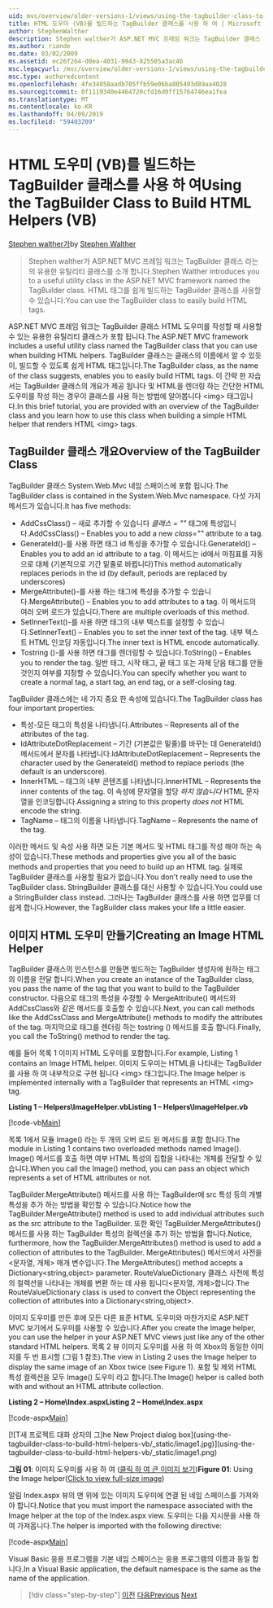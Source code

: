 ```yaml
---
uid: mvc/overview/older-versions-1/views/using-the-tagbuilder-class-to-build-html-helpers-vb
title: HTML 도우미 (VB)를 빌드하는 TagBuilder 클래스를 사용 하 여 | Microsoft Docs
author: StephenWalther
description: Stephen walther가 ASP.NET MVC 프레임 워크는 TagBuilder 클래스 라는의 유용한 유틸리티 클래스를 소개 합니다. TagBuilder 클래스를 쉽게 사용할 수 있습니다...
ms.author: riande
ms.date: 03/02/2009
ms.assetid: ec26f264-d0ea-4031-9943-825505a3ac4b
msc.legacyurl: /mvc/overview/older-versions-1/views/using-the-tagbuilder-class-to-build-html-helpers-vb
msc.type: authoredcontent
ms.openlocfilehash: 4fe34858aadb705ffb59e06ba805493d89aa4028
ms.sourcegitcommit: 0f1119340e4464720cfd16d0ff15764746ea1fea
ms.translationtype: MT
ms.contentlocale: ko-KR
ms.lasthandoff: 04/09/2019
ms.locfileid: "59403209"
---
```

# <a name="using-the-tagbuilder-class-to-build-html-helpers-vb"></a><span data-ttu-id="fd399-104">HTML 도우미 (VB)를 빌드하는 TagBuilder 클래스를 사용 하 여</span><span class="sxs-lookup"><span data-stu-id="fd399-104">Using the TagBuilder Class to Build HTML Helpers (VB)</span></span>

<span data-ttu-id="fd399-105">[Stephen walther가](https://github.com/StephenWalther)</span><span class="sxs-lookup"><span data-stu-id="fd399-105">by [Stephen Walther](https://github.com/StephenWalther)</span></span>

> <span data-ttu-id="fd399-106">Stephen walther가 ASP.NET MVC 프레임 워크는 TagBuilder 클래스 라는의 유용한 유틸리티 클래스를 소개 합니다.</span><span class="sxs-lookup"><span data-stu-id="fd399-106">Stephen Walther introduces you to a useful utility class in the ASP.NET MVC framework named the TagBuilder class.</span></span> <span data-ttu-id="fd399-107">HTML 태그를 쉽게 빌드하는 TagBuilder 클래스를 사용할 수 있습니다.</span><span class="sxs-lookup"><span data-stu-id="fd399-107">You can use the TagBuilder class to easily build HTML tags.</span></span>


<span data-ttu-id="fd399-108">ASP.NET MVC 프레임 워크는 TagBuilder 클래스 HTML 도우미를 작성할 때 사용할 수 있는 유용한 유틸리티 클래스가 포함 됩니다.</span><span class="sxs-lookup"><span data-stu-id="fd399-108">The ASP.NET MVC framework includes a useful utility class named the TagBuilder class that you can use when building HTML helpers.</span></span> <span data-ttu-id="fd399-109">TagBuilder 클래스는 클래스의 이름에서 알 수 있듯이, 빌드할 수 있도록 쉽게 HTML 태그입니다.</span><span class="sxs-lookup"><span data-stu-id="fd399-109">The TagBuilder class, as the name of the class suggests, enables you to easily build HTML tags.</span></span> <span data-ttu-id="fd399-110">이 간략 한 자습서는 TagBuilder 클래스의 개요가 제공 됩니다 및 HTML을 렌더링 하는 간단한 HTML 도우미를 작성 하는 경우이 클래스를 사용 하는 방법에 알아봅니다 &lt;img&gt; 태그입니다.</span><span class="sxs-lookup"><span data-stu-id="fd399-110">In this brief tutorial, you are provided with an overview of the TagBuilder class and you learn how to use this class when building a simple HTML helper that renders HTML &lt;img&gt; tags.</span></span>

## <a name="overview-of-the-tagbuilder-class"></a><span data-ttu-id="fd399-111">TagBuilder 클래스 개요</span><span class="sxs-lookup"><span data-stu-id="fd399-111">Overview of the TagBuilder Class</span></span>

<span data-ttu-id="fd399-112">TagBuilder 클래스 System.Web.Mvc 네임 스페이스에 포함 됩니다.</span><span class="sxs-lookup"><span data-stu-id="fd399-112">The TagBuilder class is contained in the System.Web.Mvc namespace.</span></span> <span data-ttu-id="fd399-113">다섯 가지 메서드가 있습니다.</span><span class="sxs-lookup"><span data-stu-id="fd399-113">It has five methods:</span></span>

- <span data-ttu-id="fd399-114">AddCssClass() – 새로 추가할 수 있습니다 *클래스 = ""* 태그에 특성입니다.</span><span class="sxs-lookup"><span data-stu-id="fd399-114">AddCssClass() – Enables you to add a new *class=""* attribute to a tag.</span></span>
- <span data-ttu-id="fd399-115">GenerateId()-를 사용 하면 태그 id 특성을 추가할 수 있습니다.</span><span class="sxs-lookup"><span data-stu-id="fd399-115">GenerateId() – Enables you to add an id attribute to a tag.</span></span> <span data-ttu-id="fd399-116">이 메서드는 id에서 마침표를 자동으로 대체 (기본적으로 기간 밑줄로 바뀝니다)</span><span class="sxs-lookup"><span data-stu-id="fd399-116">This method automatically replaces periods in the id (by default, periods are replaced by underscores)</span></span>
- <span data-ttu-id="fd399-117">MergeAttribute()-를 사용 하는 태그에 특성을 추가할 수 있습니다.</span><span class="sxs-lookup"><span data-stu-id="fd399-117">MergeAttribute() – Enables you to add attributes to a tag.</span></span> <span data-ttu-id="fd399-118">이 메서드의 여러 오버 로드가 있습니다.</span><span class="sxs-lookup"><span data-stu-id="fd399-118">There are multiple overloads of this method.</span></span>
- <span data-ttu-id="fd399-119">SetInnerText()-를 사용 하면 태그의 내부 텍스트를 설정할 수 있습니다.</span><span class="sxs-lookup"><span data-stu-id="fd399-119">SetInnerText() – Enables you to set the inner text of the tag.</span></span> <span data-ttu-id="fd399-120">내부 텍스트 HTML 인코딩 자동입니다.</span><span class="sxs-lookup"><span data-stu-id="fd399-120">The inner text is HTML encode automatically.</span></span>
- <span data-ttu-id="fd399-121">Tostring ()-를 사용 하면 태그를 렌더링할 수 있습니다.</span><span class="sxs-lookup"><span data-stu-id="fd399-121">ToString() – Enables you to render the tag.</span></span> <span data-ttu-id="fd399-122">일반 태그, 시작 태그, 끝 태그 또는 자체 닫음 태그를 만들 것인지 여부를 지정할 수 있습니다.</span><span class="sxs-lookup"><span data-stu-id="fd399-122">You can specify whether you want to create a normal tag, a start tag, an end tag, or a self-closing tag.</span></span>
  

<span data-ttu-id="fd399-123">TagBuilder 클래스에는 네 가지 중요 한 속성에 있습니다.</span><span class="sxs-lookup"><span data-stu-id="fd399-123">The TagBuilder class has four important properties:</span></span>

- <span data-ttu-id="fd399-124">특성-모든 태그의 특성을 나타냅니다.</span><span class="sxs-lookup"><span data-stu-id="fd399-124">Attributes – Represents all of the attributes of the tag.</span></span>
- <span data-ttu-id="fd399-125">IdAttributeDotReplacement – 기간 (기본값은 밑줄)를 바꾸는 데 GenerateId() 메서드에서 문자를 나타냅니다.</span><span class="sxs-lookup"><span data-stu-id="fd399-125">IdAttributeDotReplacement – Represents the character used by the GenerateId() method to replace periods (the default is an underscore).</span></span>
- <span data-ttu-id="fd399-126">InnerHTML – 태그의 내부 콘텐츠를 나타냅니다.</span><span class="sxs-lookup"><span data-stu-id="fd399-126">InnerHTML – Represents the inner contents of the tag.</span></span> <span data-ttu-id="fd399-127">이 속성에 문자열을 할당 *하지 않습니다* HTML 문자열을 인코딩합니다.</span><span class="sxs-lookup"><span data-stu-id="fd399-127">Assigning a string to this property *does not* HTML encode the string.</span></span>
- <span data-ttu-id="fd399-128">TagName – 태그의 이름을 나타냅니다.</span><span class="sxs-lookup"><span data-stu-id="fd399-128">TagName – Represents the name of the tag.</span></span>

<span data-ttu-id="fd399-129">이러한 메서드 및 속성 사용 하면 모든 기본 메서드 및 HTML 태그를 작성 해야 하는 속성이 있습니다.</span><span class="sxs-lookup"><span data-stu-id="fd399-129">These methods and properties give you all of the basic methods and properties that you need to build up an HTML tag.</span></span> <span data-ttu-id="fd399-130">실제로 TagBuilder 클래스를 사용할 필요가 없습니다.</span><span class="sxs-lookup"><span data-stu-id="fd399-130">You don't really need to use the TagBuilder class.</span></span> <span data-ttu-id="fd399-131">StringBuilder 클래스를 대신 사용할 수 있습니다.</span><span class="sxs-lookup"><span data-stu-id="fd399-131">You could use a StringBuilder class instead.</span></span> <span data-ttu-id="fd399-132">그러나는 TagBuilder 클래스를 사용 하면 업무를 더 쉽게 합니다.</span><span class="sxs-lookup"><span data-stu-id="fd399-132">However, the TagBuilder class makes your life a little easier.</span></span>

## <a name="creating-an-image-html-helper"></a><span data-ttu-id="fd399-133">이미지 HTML 도우미 만들기</span><span class="sxs-lookup"><span data-stu-id="fd399-133">Creating an Image HTML Helper</span></span>

<span data-ttu-id="fd399-134">TagBuilder 클래스의 인스턴스를 만들면 빌드하는 TagBuilder 생성자에 원하는 태그의 이름을 전달 합니다.</span><span class="sxs-lookup"><span data-stu-id="fd399-134">When you create an instance of the TagBuilder class, you pass the name of the tag that you want to build to the TagBuilder constructor.</span></span> <span data-ttu-id="fd399-135">다음으로 태그의 특성을 수정할 수 MergeAttribute() 메서드와 AddCssClass와 같은 메서드를 호출할 수 있습니다.</span><span class="sxs-lookup"><span data-stu-id="fd399-135">Next, you can call methods like the AddCssClass and MergeAttribute() methods to modify the attributes of the tag.</span></span> <span data-ttu-id="fd399-136">마지막으로 태그를 렌더링 하는 tostring () 메서드를 호출 합니다.</span><span class="sxs-lookup"><span data-stu-id="fd399-136">Finally, you call the ToString() method to render the tag.</span></span>

<span data-ttu-id="fd399-137">예를 들어 목록 1 이미지 HTML 도우미를 포함합니다.</span><span class="sxs-lookup"><span data-stu-id="fd399-137">For example, Listing 1 contains an Image HTML helper.</span></span> <span data-ttu-id="fd399-138">이미지 도우미는 HTML을 나타내는 TagBuilder를 사용 하 여 내부적으로 구현 됩니다 &lt;img&gt; 태그입니다.</span><span class="sxs-lookup"><span data-stu-id="fd399-138">The Image helper is implemented internally with a TagBuilder that represents an HTML &lt;img&gt; tag.</span></span>

**<span data-ttu-id="fd399-139">Listing 1 – Helpers\ImageHelper.vb</span><span class="sxs-lookup"><span data-stu-id="fd399-139">Listing 1 – Helpers\ImageHelper.vb</span></span>**

[!code-vb[Main](using-the-tagbuilder-class-to-build-html-helpers-vb/samples/sample1.vb)]

<span data-ttu-id="fd399-140">목록 1에서 모듈 Image() 라는 두 개의 오버 로드 된 메서드를 포함 합니다.</span><span class="sxs-lookup"><span data-stu-id="fd399-140">The module in Listing 1 contains two overloaded methods named Image().</span></span> <span data-ttu-id="fd399-141">Image() 메서드를 호출 하면 여부 HTML 특성의 집합을 나타내는 개체를 전달할 수 있습니다.</span><span class="sxs-lookup"><span data-stu-id="fd399-141">When you call the Image() method, you can pass an object which represents a set of HTML attributes or not.</span></span>

<span data-ttu-id="fd399-142">TagBuilder.MergeAttribute() 메서드를 사용 하는 TagBuilder에 src 특성 등의 개별 특성을 추가 하는 방법을 확인할 수 있습니다.</span><span class="sxs-lookup"><span data-stu-id="fd399-142">Notice how the TagBuilder.MergeAttribute() method is used to add individual attributes such as the src attribute to the TagBuilder.</span></span> <span data-ttu-id="fd399-143">또한 확인 TagBuilder.MergeAttributes() 메서드를 사용 하는 TagBuilder 특성의 컬렉션을 추가 하는 방법을 합니다.</span><span class="sxs-lookup"><span data-stu-id="fd399-143">Notice, furthermore, how the TagBuilder.MergeAttributes() method is used to add a collection of attributes to the TagBuilder.</span></span> <span data-ttu-id="fd399-144">MergeAttributes() 메서드에서 사전을&lt;문자열, 개체&gt; 매개 변수입니다.</span><span class="sxs-lookup"><span data-stu-id="fd399-144">The MergeAttributes() method accepts a Dictionary&lt;string,object&gt; parameter.</span></span> <span data-ttu-id="fd399-145">RouteValueDictionary 클래스 사전에 특성의 컬렉션을 나타내는 개체를 변환 하는 데 사용 됩니다&lt;문자열, 개체&gt;합니다.</span><span class="sxs-lookup"><span data-stu-id="fd399-145">The RouteValueDictionary class is used to convert the Object representing the collection of attributes into a Dictionary&lt;string,object&gt;.</span></span>

<span data-ttu-id="fd399-146">이미지 도우미를 만든 후에 모든 다른 표준 HTML 도우미와 마찬가지로 ASP.NET MVC 보기에서 도우미를 사용할 수 있습니다.</span><span class="sxs-lookup"><span data-stu-id="fd399-146">After you create the Image helper, you can use the helper in your ASP.NET MVC views just like any of the other standard HTML helpers.</span></span> <span data-ttu-id="fd399-147">목록 2 뷰 이미지 도우미를 사용 하 여 Xbox의 동일한 이미지를 두 번 표시할 (그림 1 참조).</span><span class="sxs-lookup"><span data-stu-id="fd399-147">The view in Listing 2 uses the Image helper to display the same image of an Xbox twice (see Figure 1).</span></span> <span data-ttu-id="fd399-148">포함 및 제외 HTML 특성 컬렉션을 모두 Image() 도우미 라고 합니다.</span><span class="sxs-lookup"><span data-stu-id="fd399-148">The Image() helper is called both with and without an HTML attribute collection.</span></span>

**<span data-ttu-id="fd399-149">Listing 2 – Home\Index.aspx</span><span class="sxs-lookup"><span data-stu-id="fd399-149">Listing 2 – Home\Index.aspx</span></span>**

[!code-aspx[Main](using-the-tagbuilder-class-to-build-html-helpers-vb/samples/sample2.aspx)]


[![T<span data-ttu-id="fd399-150">새 프로젝트 대화 상자의 그]</span><span class="sxs-lookup"><span data-stu-id="fd399-150">he New Project dialog box]</span></span>(using-the-tagbuilder-class-to-build-html-helpers-vb/_static/image1.jpg)](using-the-tagbuilder-class-to-build-html-helpers-vb/_static/image1.png)

<span data-ttu-id="fd399-151">**그림 01**: 이미지 도우미를 사용 하 여 ([클릭 하 여 큰 이미지 보기](using-the-tagbuilder-class-to-build-html-helpers-vb/_static/image2.png))</span><span class="sxs-lookup"><span data-stu-id="fd399-151">**Figure 01**: Using the Image helper([Click to view full-size image](using-the-tagbuilder-class-to-build-html-helpers-vb/_static/image2.png))</span></span>


<span data-ttu-id="fd399-152">알림 Index.aspx 뷰의 맨 위에 있는 이미지 도우미에 연결 된 네임 스페이스를 가져와야 합니다.</span><span class="sxs-lookup"><span data-stu-id="fd399-152">Notice that you must import the namespace associated with the Image helper at the top of the Index.aspx view.</span></span> <span data-ttu-id="fd399-153">도우미는 다음 지시문을 사용 하 여 가져옵니다.</span><span class="sxs-lookup"><span data-stu-id="fd399-153">The helper is imported with the following directive:</span></span>

[!code-aspx[Main](using-the-tagbuilder-class-to-build-html-helpers-vb/samples/sample3.aspx)]

<span data-ttu-id="fd399-154">Visual Basic 응용 프로그램을 기본 네임 스페이스는 응용 프로그램의 이름과 동일 합니다.</span><span class="sxs-lookup"><span data-stu-id="fd399-154">In a Visual Basic application, the default namespace is the same as the name of the application.</span></span>

> [!div class="step-by-step"]
> <span data-ttu-id="fd399-155">[이전](creating-custom-html-helpers-vb.md)
> [다음](creating-page-layouts-with-view-master-pages-vb.md)</span><span class="sxs-lookup"><span data-stu-id="fd399-155">[Previous](creating-custom-html-helpers-vb.md)
[Next](creating-page-layouts-with-view-master-pages-vb.md)</span></span>
